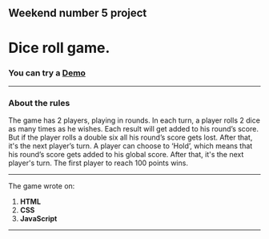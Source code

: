 ﻿## Weekend number 5 project
# Dice roll game.
### You can try a [Demo](https://dice-twice.netlify.app/) 

***
### About the rules
The game has 2 players, playing in rounds.
In each turn, a player rolls 2 dice as many times as he wishes.
Each result will get added to his round’s score.
But if the player rolls a double six all his round’s score gets lost.
After that, it's the next player’s turn.
A player can choose to ‘Hold’, which means that his round’s score gets added to his global score.
After that, it's the next player's turn.
The first player to reach 100 points wins.
***
The game wrote on:
1. **HTML**
2. **CSS**
3. **JavaScript**
***